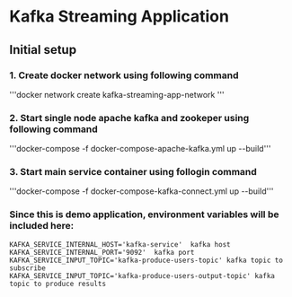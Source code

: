 # Kafka Streaming Application

## Initial setup
### 1. Create docker network using following command
'''docker network create kafka-streaming-app-network '''
### 2. Start single node apache kafka and zookeper using following command
'''docker-compose -f docker-compose-apache-kafka.yml up --build'''
### 3. Start main service container using follogin command
'''docker-compose -f docker-compose-kafka-connect.yml up --build'''


### Since this is demo application, environment variables will be included here:
```
KAFKA_SERVICE_INTERNAL_HOST='kafka-service'  kafka host
KAFKA_SERVICE_INTERNAL_PORT='9092'  kafka port
KAFKA_SERVICE_INPUT_TOPIC='kafka-produce-users-topic' kafka topic to subscribe
KAFKA_SERVICE_INPUT_TOPIC='kafka-produce-users-output-topic' kafka topic to produce results
```